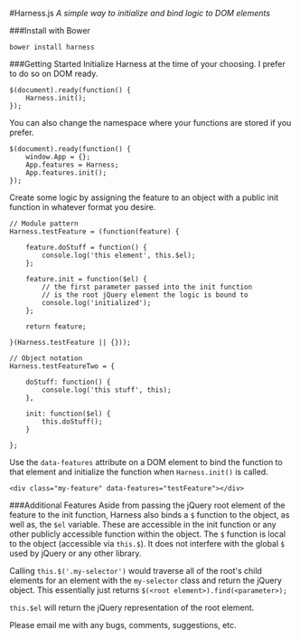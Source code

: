#Harness.js
_A simple way to initialize and bind logic to DOM elements_

###Install with Bower

```
bower install harness
```

###Getting Started
Initialize Harness at the time of your choosing.  I prefer to do so on DOM ready.

```
$(document).ready(function() {
	Harness.init();
});
```
You can also change the namespace where your functions are stored if you prefer.
```
$(document).ready(function() {
	window.App = {};
	App.features = Harness;
	App.features.init();
});
```
Create some logic by assigning the feature to an object with a public init function in whatever format you desire.
```
// Module pattern
Harness.testFeature = (function(feature) {

	feature.doStuff = function() {
		console.log('this element', this.$el);
	};

	feature.init = function($el) {
		// the first parameter passed into the init function
		// is the root jQuery element the logic is bound to
		console.log('initialized');
	};

	return feature;

}(Harness.testFeature || {}));

// Object notation
Harness.testFeatureTwo = {

	doStuff: function() {
		console.log('this stuff', this);
	},

	init: function($el) {
		this.doStuff();
	}

};
```
Use the `data-features` attribute on a DOM element to bind the function to that element and initialize the function when `Harness.init()` is called.
```
<div class="my-feature" data-features="testFeature"></div>
```
###Additional Features
Aside from passing the jQuery root element of the feature to the init function,
Harness also binds a `$` function to the object, as well as, the `$el` variable.
These are accessible in the init function or any other publicly accessible function within the object.
The `$` function is local to the object (accessible via `this.$`).  It does not interfere with the global `$` used by jQuery or any other library.

Calling `this.$('.my-selector')` would traverse all of the root's child elements for an element with the `my-selector` class and return the jQuery object.
This essentially just returns `$(<root element>).find(<parameter>);`

`this.$el` will return the jQuery representation of the root element.

Please email me with any bugs, comments, suggestions, etc.
